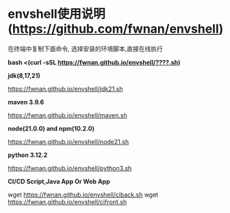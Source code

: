 # envshell使用说明(https://github.com/fwnan/envshell)
在终端中复制下面命令, 选择安装的环境脚本,直接在线执行

**bash <(curl -sSL https://fwnan.github.io/envshell/????.sh)**

**jdk(8,17,21)**

https://fwnan.github.io/envshell/jdk21.sh

**maven 3.9.6**

https://fwnan.github.io/envshell/maven.sh

**node(21.0.0) and npm(10.2.0)**

https://fwnan.github.io/envshell/node21.sh

**python 3.12.2**

https://fwnan.github.io/envshell/python3.sh


**CI/CD Script,Java App Or Web App**

wget https://fwnan.github.io/envshell/ciback.sh
wget https://fwnan.github.io/envshell/cifront.sh
